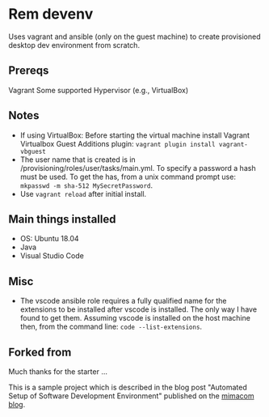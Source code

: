 
# Rem devenv

Uses vagrant and ansible (only on the guest machine) to create provisioned desktop dev environment from scratch.

## Prereqs

Vagrant
Some supported Hypervisor (e.g., VirtualBox)

## Notes

* If using VirtualBox: Before starting the virtual machine install Vagrant Virtualbox Guest Additions plugin: `vagrant plugin install vagrant-vbguest`
* The user name that is created is in /provisioning/roles/user/tasks/main.yml.  To specify a password a hash must be used.  To get the has, from a unix command prompt use: `mkpasswd -m sha-512 MySecretPassword`.
* Use `vagrant reload` after initial install.

## Main things installed

* OS: Ubuntu 18.04
* Java
* Visual Studio Code

## Misc

* The vscode ansible role requires a fully qualified name for the extensions to be installed after vscode is installed.  The only way I have found to get them.  Assuming vscode is installed on the host machine then, from the command line: `code --list-extensions`.

## Forked from

Much thanks for the starter ...

This is a sample project which is described in the blog post "Automated Setup of Software Development Environment" published on the [mimacom blog](https://blog.mimacom.com/automated-setup-of-software-development-environment/).